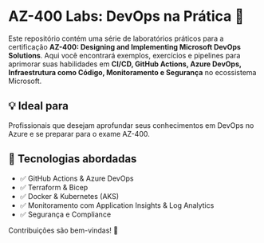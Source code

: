 # AZ-400 Labs: DevOps na Prática 🚀  

Este repositório contém uma série de laboratórios práticos para a certificação **AZ-400: Designing and Implementing Microsoft DevOps Solutions**. Aqui você encontrará exemplos, exercícios e pipelines para aprimorar suas habilidades em **CI/CD, GitHub Actions, Azure DevOps, Infraestrutura como Código, Monitoramento e Segurança** no ecossistema Microsoft.  

## 💡 Ideal para  
Profissionais que desejam aprofundar seus conhecimentos em DevOps no Azure e se preparar para o exame AZ-400.  

## 🔧 Tecnologias abordadas  
- ✅ GitHub Actions & Azure DevOps  
- ✅ Terraform & Bicep  
- ✅ Docker & Kubernetes (AKS)  
- ✅ Monitoramento com Application Insights & Log Analytics  
- ✅ Segurança e Compliance  

Contribuições são bem-vindas! 🤝  
